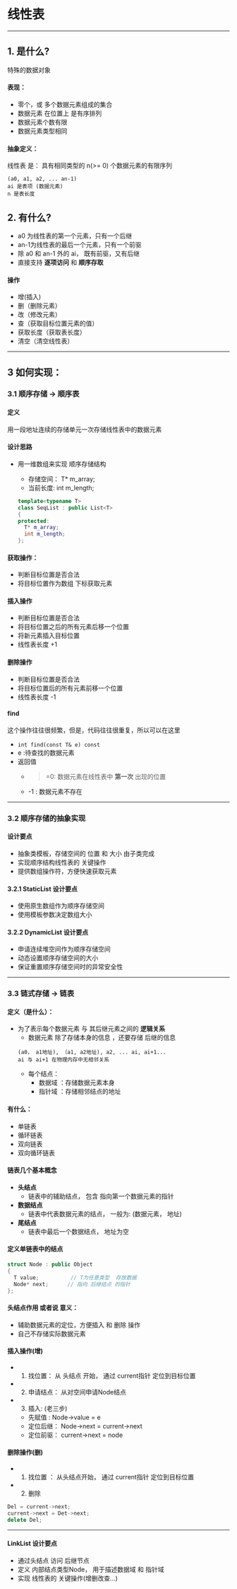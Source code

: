 # 线性表
---
## 1. 是什么?
特殊的数据对象
#### 表现：
* 零个，或 多个数据元素组成的集合
* 数据元素 在位置上 是有序排列
* 数据元素个数有限
* 数据元素类型相同

#### 抽象定义：
线性表 是： 具有相同类型的 n(>= 0) 个数据元素的有限序列
```
(a0, a1, a2, ... an-1)
ai 是表项 (数据元素)
n 是表长度
```

## 2. 有什么?
* a0 为线性表的第一个元素，只有一个后继
* an-1为线性表的最后一个元素，只有一个前驱
* 除 a0 和 an-1 外的 ai， 既有前驱，又有后继
* 直接支持 **逐项访问** 和 **顺序存取**


#### 操作
* 增(插入)
* 删（删除元素）
* 改（修改元素）
* 查（获取目标位置元素的值）
* 获取长度（获取表长度）
* 清空（清空线性表）

---
## 3 如何实现：
### 3.1 顺序存储 -> 顺序表
#### 定义
用一段地址连续的存储单元一次存储线性表中的数据元素

#### 设计思路
* 用一维数组来实现 顺序存储结构
  * 存储空间： T* m_array;
  * 当前长度: int m_length;

  ```C++
  template<typename T>
  class SeqList : public List<T>
  {
  protected:
    T* m_array;
    int m_length;
  };
  ```

#### 获取操作：
* 判断目标位置是否合法
* 将目标位置作为数组 下标获取元素

#### 插入操作
* 判断目标位置是否合法
* 将目标位置之后的所有元素后移一个位置
* 将新元素插入目标位置
* 线性表长度 +1

#### 删除操作
* 判断目标位置是否合法
* 将目标位置后的所有元素前移一个位置
* 线性表长度 -1


#### find
这个操作往往很频繁，但是，代码往往很重复，所以可以在这里
* ```int find(const T& e) const ```
* e :待查找的数据元素
* 返回值
  * >=0: 数据元素在线性表中 **第一次** 出现的位置
  * -1 : 数据元素不存在
---
### 3.2 顺序存储的抽象实现
#### 设计要点
* 抽象类模板，存储空间的 位置 和 大小 由子类完成
* 实现顺序结构线性表的 关键操作
* 提供数组操作符，方便快速获取元素

#### 3.2.1 StaticList 设计要点
* 使用原生数组作为顺序存储空间
* 使用模板参数决定数组大小

#### 3.2.2 DynamicList 设计要点
* 申请连续堆空间作为顺序存储空间
* 动态设置顺序存储空间的大小
* 保证重置顺序存储空间时的异常安全性

---
### 3.3 链式存储 -> 链表
#### 定义（是什么）：
* 为了表示每个数据元素 与 其后继元素之间的 **逻辑关系**
  * 数据元素 除了存储本身的信息 ，还要存储 后继的信息
  ```
  (a0， a1地址), （a1, a2地址), a2, ... ai, ai+1...
  ai 与 ai+1 在物理内存中无相邻关系
  ```
  * 每个结点：
    * 数据域 ：存储数据元素本身
    * 指针域 ：存储相邻结点的地址

#### 有什么：
* 单链表
* 循环链表
* 双向链表
* 双向循环链表

#### 链表几个基本概念
* **头结点**
  * 链表中的辅助结点， 包含 指向第一个数据元素的指针
* **数据结点**
  * 链表中代表数据元素的结点， 一般为: (数据元素， 地址)
* **尾结点**
  * 链表中最后一个数据结点， 地址为空

#### 定义单链表中的结点
```C++
struct Node : public Object
{
  T value;          // T为任意类型  存放数据
  Node* next;      // 指向 后继结点 的指针
};
```

#### 头结点作用 或者说 意义：
* 辅助数据元素的定位，方便插入 和 删除 操作
* 自己不存储实际数据元素

#### 插入操作(增)
* 1. 找位置：  从 头结点 开始， 通过 current指针 定位到目标位置
* 2. 申请结点： 从对空间申请Node结点
* 3. 插入: (老三步)
  * 先赋值 : Node->value = e
  * 定位后继： Node->next = current->next
  * 定位前驱： current->next = node

#### 删除操作(删)
* 1. 找位置 ： 从头结点开始， 通过 current指针 定位到目标位置
* 2. 删除
```C++
Del = current->next;
current->next = Det->next;
delete Del;
```

---
#### LinkList 设计要点
* 通过头结点 访问 后继节点
* 定义 内部结点类型Node， 用于描述数据域 和 指针域
* 实现 线性表的 关键操作(增删改查...)
